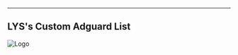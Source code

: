 ----
LYS's Custom Adguard List
----

![Logo](https://raw.githubusercontent.com/oh-yslim/LYS_AdB/master/.github/logo.png)
